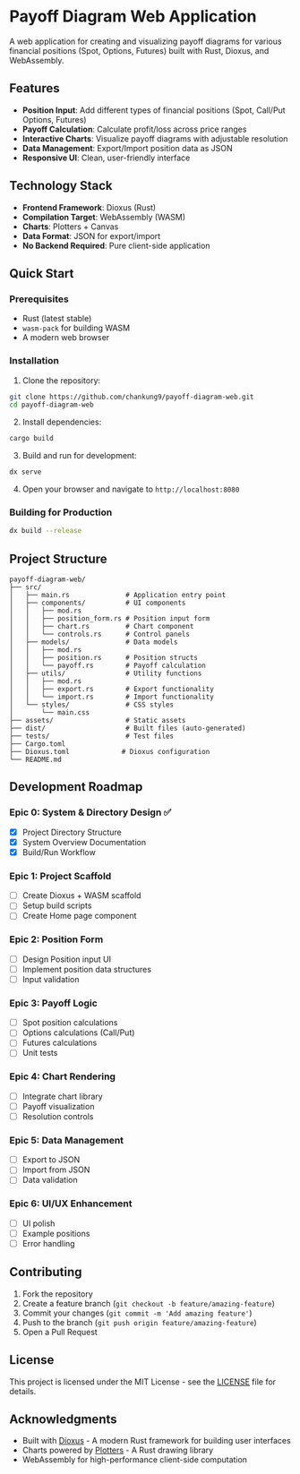 # Payoff Diagram Web Application

A web application for creating and visualizing payoff diagrams for various financial positions (Spot, Options, Futures) built with Rust, Dioxus, and WebAssembly.

## Features

- **Position Input**: Add different types of financial positions (Spot, Call/Put Options, Futures)
- **Payoff Calculation**: Calculate profit/loss across price ranges
- **Interactive Charts**: Visualize payoff diagrams with adjustable resolution
- **Data Management**: Export/Import position data as JSON
- **Responsive UI**: Clean, user-friendly interface

## Technology Stack

- **Frontend Framework**: Dioxus (Rust)
- **Compilation Target**: WebAssembly (WASM)
- **Charts**: Plotters + Canvas
- **Data Format**: JSON for export/import
- **No Backend Required**: Pure client-side application

## Quick Start

### Prerequisites

- Rust (latest stable)
- `wasm-pack` for building WASM
- A modern web browser

### Installation

1. Clone the repository:
```bash
git clone https://github.com/chankung9/payoff-diagram-web.git
cd payoff-diagram-web
```

2. Install dependencies:
```bash
cargo build
```

3. Build and run for development:
```bash
dx serve
```

4. Open your browser and navigate to `http://localhost:8080`

### Building for Production

```bash
dx build --release
```

## Project Structure

```
payoff-diagram-web/
├── src/
│   ├── main.rs              # Application entry point
│   ├── components/          # UI components
│   │   ├── mod.rs
│   │   ├── position_form.rs # Position input form
│   │   ├── chart.rs         # Chart component
│   │   └── controls.rs      # Control panels
│   ├── models/              # Data models
│   │   ├── mod.rs
│   │   ├── position.rs      # Position structs
│   │   └── payoff.rs        # Payoff calculation
│   ├── utils/               # Utility functions
│   │   ├── mod.rs
│   │   ├── export.rs        # Export functionality
│   │   └── import.rs        # Import functionality
│   └── styles/              # CSS styles
│       └── main.css
├── assets/                  # Static assets
├── dist/                    # Built files (auto-generated)
├── tests/                   # Test files
├── Cargo.toml
├── Dioxus.toml             # Dioxus configuration
└── README.md
```

## Development Roadmap

### Epic 0: System & Directory Design ✅
- [x] Project Directory Structure
- [x] System Overview Documentation
- [x] Build/Run Workflow

### Epic 1: Project Scaffold
- [ ] Create Dioxus + WASM scaffold
- [ ] Setup build scripts
- [ ] Create Home page component

### Epic 2: Position Form
- [ ] Design Position input UI
- [ ] Implement position data structures
- [ ] Input validation

### Epic 3: Payoff Logic
- [ ] Spot position calculations
- [ ] Options calculations (Call/Put)
- [ ] Futures calculations
- [ ] Unit tests

### Epic 4: Chart Rendering
- [ ] Integrate chart library
- [ ] Payoff visualization
- [ ] Resolution controls

### Epic 5: Data Management
- [ ] Export to JSON
- [ ] Import from JSON
- [ ] Data validation

### Epic 6: UI/UX Enhancement
- [ ] UI polish
- [ ] Example positions
- [ ] Error handling

## Contributing

1. Fork the repository
2. Create a feature branch (`git checkout -b feature/amazing-feature`)
3. Commit your changes (`git commit -m 'Add amazing feature'`)
4. Push to the branch (`git push origin feature/amazing-feature`)
5. Open a Pull Request

## License

This project is licensed under the MIT License - see the [LICENSE](LICENSE) file for details.

## Acknowledgments

- Built with [Dioxus](https://dioxuslabs.com/) - A modern Rust framework for building user interfaces
- Charts powered by [Plotters](https://plotters-rs.github.io/) - A Rust drawing library
- WebAssembly for high-performance client-side computation
